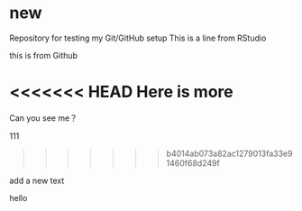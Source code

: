 # new
Repository for testing my Git/GitHub setup
This is a line from RStudio

this is from Github

<<<<<<< HEAD
Here is more
=======
Can you see me？

111
>>>>>>> b4014ab073a82ac1279013fa33e91460f68d249f

add a new text

hello